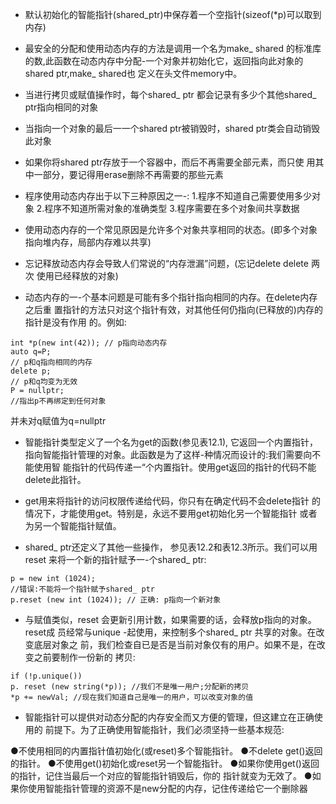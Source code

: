 

- 默认初始化的智能指针(shared_ptr)中保存着一个空指针(sizeof(*p)可以取到内存)

- 最安全的分配和使用动态内存的方法是调用一个名为make_ shared 的标准库的数,此函数在动态内存中分配-一个对象并初始化它，返回指向此对象的shared ptr,make_ shared也
定义在头文件memory中。


- 当进行拷贝或赋值操作时，每个shared_ ptr 都会记录有多少个其他shared_ ptr指向相同的对象

- 当指向一个对象的最后一一个shared ptr被销毁时，shared ptr类会自动销毁此对象

- 如果你将shared ptr存放于一个容器中，而后不再需要全部元素，而只使
用其中一部分，要记得用erase删除不再需要的那些元素

- 程序使用动态内存出于以下三种原因之一-:
1.程序不知道自己需要使用多少对象
2.程序不知道所需对象的准确类型
3.程序需要在多个对象间共享数据

- 使用动态内存的一个常见原因是允许多个对象共享相同的状态。(即多个对象指向堆内存，局部内存难以共享)


- 忘记释放动态内存会导致人们常说的“内存泄漏”问题，(忘记delete delete 两次  使用已经释放的对象)

- 动态内存的一-个基本问题是可能有多个指针指向相同的内存。在delete内存之后重
置指针的方法只对这个指针有效，对其他任何仍指向(已释放的)内存的指针是没有作用
的。例如:
```
int *p(new int(42)); // p指向动态内存
auto q=P;
// p和q指向相同的内存
delete p;
// p和q均变为无效
P = nullptr;
//指出p不再绑定到任何对象
```
并未对q赋值为q=nullptr 

- 智能指针类型定义了一个名为get的函数(参见表12.1), 它返回一个内置指针，
指向智能指针管理的对象。此函数是为了这样-种情况而设计的:我们需要向不能使用智
能指针的代码传递一“个内置指针。使用get返回的指针的代码不能delete此指针。

- get用来将指针的访问权限传递给代码，你只有在确定代码不会delete指针
的情况下，才能使用get。特别是，永远不要用get初始化另一个智能指针
或者为另一个智能指针赋值。


 - shared_ ptr还定义了其他一些操作， 参见表12.2和表12.3所示。我们可以用reset
来将一个新的指针赋予一-个shared_ ptr:
```
p = new int (1024);
//错误:不能将一个指针赋予shared_ ptr
p.reset (new int (1024)); // 正确: p指向一个新对象
```
- 与赋值类似，reset 会更新引用计数，如果需要的话，会释放p指向的对象。reset成
员经常与unique -起使用，来控制多个shared_ ptr 共享的对象。在改变底层对象之
前，我们检查自已是否是当前对象仅有的用户。如果不是，在改变之前要制作一份新的
拷贝:
```
if (!p.unique())
p. reset (new string(*p)); //我们不是唯一用户;分配新的拷贝
*p += newVal; //现在我们知道自己是唯一的用户，可以改变对象的值
```

- 智能指针可以提供对动态分配的内存安全而又方便的管理，但这建立在正确使用的
前提下。为了正确使用智能指针，我们必须坚持一些基本规范:

●不使用相同的内置指针值初始化(或reset)多个智能指针。
●不delete get()返回的指针。
●不使用get()初始化或reset另一个智能指针。
●如果你使用get()返回的指针，记住当最后一个对应的智能指针销毁后，你的
指针就变为无效了。
●如果你使用智能指针管理的资源不是new分配的内存，记住传递给它一个删除器












